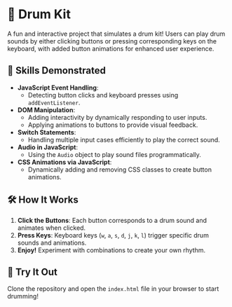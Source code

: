# 🥁 Drum Kit



A fun and interactive project that simulates a drum kit! Users can play drum sounds by either clicking buttons or pressing corresponding keys on the keyboard, with added button animations for enhanced user experience.

## 🚀 Skills Demonstrated

- **JavaScript Event Handling**:
  - Detecting button clicks and keyboard presses using `addEventListener`.
- **DOM Manipulation**:
  - Adding interactivity by dynamically responding to user inputs.
  - Applying animations to buttons to provide visual feedback.
- **Switch Statements**:
  - Handling multiple input cases efficiently to play the correct sound.
- **Audio in JavaScript**:
  - Using the `Audio` object to play sound files programmatically.
- **CSS Animations via JavaScript**:
  - Dynamically adding and removing CSS classes to create button animations.

## 🛠️ How It Works

1. **Click the Buttons**: Each button corresponds to a drum sound and animates when clicked.
2. **Press Keys**: Keyboard keys (`w`, `a`, `s`, `d`, `j`, `k`, `l`) trigger specific drum sounds and animations.
3. **Enjoy!** Experiment with combinations to create your own rhythm.


## 🎯 Try It Out

Clone the repository and open the `index.html` file in your browser to start drumming!

